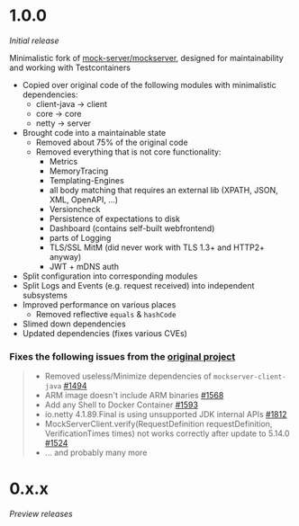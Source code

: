 # 1.0.0
_Initial release_

Minimalistic fork of [mock-server/mockserver](https://github.com/mock-server/mockserver), designed for maintainability and working with Testcontainers
* Copied over original code of the following modules with minimalistic dependencies:
  * client-java -> client
  * core -> core
  * netty -> server
* Brought code into a maintainable state
  * Removed about 75% of the original code
  * Removed everything that is not core functionality:
    * Metrics
    * MemoryTracing
    * Templating-Engines
    * all body matching that requires an external lib (XPATH, JSON, XML, OpenAPI, ...)
    * Versioncheck
    * Persistence of expectations to disk
    * Dashboard (contains self-built webfrontend)
    * parts of Logging
    * TLS/SSL MitM (did never work with TLS 1.3+ and HTTP2+ anyway) 
    * JWT + mDNS auth
* Split configuration into corresponding modules
* Split Logs and Events (e.g. request received) into independent subsystems
* Improved performance on various places
  * Removed reflective ``equals`` & ``hashCode``
* Slimed down dependencies
* Updated dependencies (fixes various CVEs)

### Fixes the following issues from the [original project](https://github.com/mock-server/mockserver)

> * Removed useless/Minimize dependencies of ``mockserver-client-java`` [#1494](https://github.com/mock-server/mockserver/issues/1494)
> * ARM image doesn't include ARM binaries [#1568](https://github.com/mock-server/mockserver/issues/1568)
> * Add any Shell to Docker Container [#1593](https://github.com/mock-server/mockserver/issues/1593)
> * io.netty 4.1.89.Final is using unsupported JDK internal APIs [#1812](https://github.com/mock-server/mockserver/issues/1812)
> *  MockServerClient.verify(RequestDefinition requestDefinition, VerificationTimes times) not works correctly after update to 5.14.0 [#1524](https://github.com/mock-server/mockserver/issues/1524) 
> * ... and probably many more

# 0.x.x
_Preview releases_
